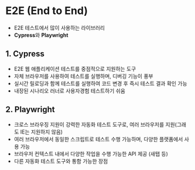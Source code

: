 # E2E (End to End)
- E2E 테스트에서 많이 사용하는 라이브러리
- **Cypress**와 **Playwright**

## 1. Cypress
- E2E 웹 애플리케이션 테스트를 중점적으로 지원하는 도구
- 자체 브라우저를 사용하여 테스트를 실행하며, 디버깅 기능이 풍부
- 실시간 릴로딩과 함께 테스트를 실행하여 코드 변경 후 즉시 테스트 결과 확인 가능
- 내장된 시나리오 러너로 사용자경험 테스트하기 쉬움

## 2. Playwright
- 크로스 브라우징 지원이 강력한 자동화 테스트 도구로, 여러 브라우저를 지원(그래도 IE는 지원하지 않음)
- 여러 브라우저에서 동일한 스크립트로 테스트 수행 가능하며, 다양한 플랫폼에서 사용 가능
- 브라우저 컨텍스트 내에서 다양한 작업을 수행 가능한 API 제공 (새탭 등)
- 다른 자동화 테스트 도구와 통함 가능한 장점
